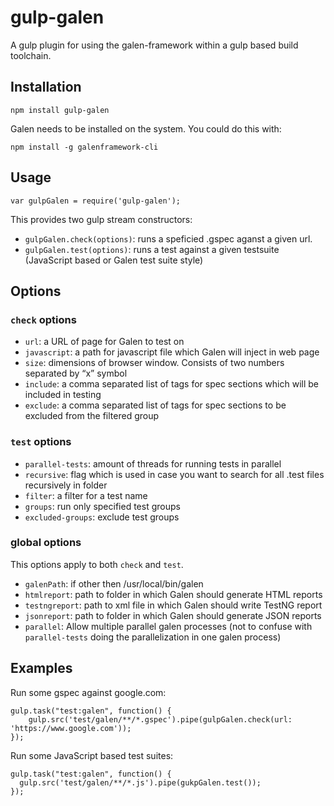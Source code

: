 # gulp-galen

A gulp plugin for using the galen-framework within a gulp based build toolchain.

## Installation

    npm install gulp-galen


Galen needs to be installed on the system. You could do this with:

    npm install -g galenframework-cli

## Usage

    var gulpGalen = require('gulp-galen');

This provides two gulp stream constructors:

* `gulpGalen.check(options)`: runs a speficied .gspec aganst a given url.
* `gulpGalen.test(options)`: runs a test against a given testsuite (JavaScript based or Galen test suite style)

## Options

### `check` options

* `url`: a URL of page for Galen to test on
* `javascript`: a path for javascript file which Galen will inject in web page
* `size`: dimensions of browser window. Consists of two numbers separated by “x” symbol
* `include`: a comma separated list of tags for spec sections which will be included in testing
* `exclude`: a comma separated list of tags for spec sections to be excluded from the filtered group

### `test` options

 * `parallel-tests`: amount of threads for running tests in parallel
 * `recursive`: flag which is used in case you want to search for all .test files recursively in folder
 * `filter`: a filter for a test name
 * `groups`: run only specified test groups
 * `excluded-groups`: exclude test groups

### global options

This options apply to both `check` and `test`.

* `galenPath`: if other then /usr/local/bin/galen
* `htmlreport`: path to folder in which Galen should generate HTML reports
* `testngreport`: path to xml file in which Galen should write TestNG report
* `jsonreport`: path to folder in which Galen should generate JSON reports
* `parallel`: Allow multiple parallel galen processes (not to confuse with `parallel-tests` doing the parallelization in one galen process)

## Examples

Run some gspec against google.com:

    gulp.task("test:galen", function() {
        gulp.src('test/galen/**/*.gspec').pipe(gulpGalen.check(url: 'https://www.google.com'));
    });

Run some JavaScript based test suites:

    gulp.task("test:galen", function() {
      gulp.src('test/galen/**/*.js').pipe(gukpGalen.test());
    });